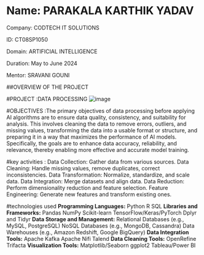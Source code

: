# Name: PARAKALA KARTHIK YADAV 

Company: CODTECH IT SOLUTIONS

ID: CT08SP1050

Domain: ARTIFICIAL INTELLIGENCE 

Duration: May to June 2024

Mentor: SRAVANI GOUNI

##OVERVIEW OF THE PROJECT 

#PROJECT :DATA PROCESSING
![image](https://github.com/PARAKALAKARTHIKYADAV/CODTECH--Task-1/assets/170446636/fae98b51-c20b-4ddb-885e-35126a6e6c93)


#OBJECTIVES :The primary objectives of data processing before applying AI algorithms are to ensure data quality, consistency, and suitability for analysis. This involves cleaning the data to remove errors, outliers, and missing values, transforming the data into a usable format or structure, and preparing it in a way that maximizes the performance of AI models. Specifically, the goals are to enhance data accuracy, reliability, and relevance, thereby enabling more effective and accurate model training.


#key activities :
Data Collection: Gather data from various sources.
Data Cleaning: Handle missing values, remove duplicates, correct inconsistencies.
Data Transformation: Normalize, standardize, and scale data.
Data Integration: Merge datasets and align data.
Data Reduction: Perform dimensionality reduction and feature selection.
Feature Engineering: Generate new features and transform existing ones.


#technologies used 
**Programming Languages:**
Python
R
SQL
**Libraries and Frameworks:**
Pandas
NumPy
Scikit-learn
TensorFlow/Keras/PyTorch
Dplyr and Tidyr
**Data Storage and Management:**
Relational Databases (e.g., MySQL, PostgreSQL)
NoSQL Databases (e.g., MongoDB, Cassandra)
Data Warehouses (e.g., Amazon Redshift, Google BigQuery)
**Data Integration Tools:**
Apache Kafka
Apache Nifi
Talend
**Data Cleaning Tools:**
OpenRefine
Trifacta
**Visualization Tools:**
Matplotlib/Seaborn
ggplot2
Tableau/Power BI
